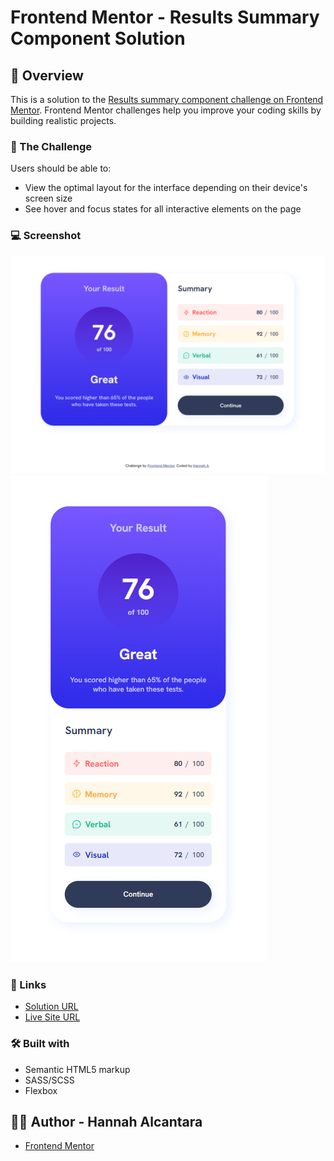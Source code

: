 # Frontend Mentor - Results Summary Component Solution

## 📄 Overview

This is a solution to the [Results summary component challenge on Frontend Mentor](https://www.frontendmentor.io/challenges/results-summary-component-CE_K6s0maV). Frontend Mentor challenges help you improve your coding skills by building realistic projects.

### 🎯 The Challenge

Users should be able to:

- View the optimal layout for the interface depending on their device's screen size
- See hover and focus states for all interactive elements on the page

### 💻 Screenshot

![Desktop](/assets/images/desktop-screenshot.PNG)
![Mobile](/assets/images/mobile-screenshot.PNG)

### 🔗 Links

- [Solution URL](https://github.com/hannah-alcantara/fm-results-summary-component)
- [Live Site URL](https://hannah-alcantara.github.io/fm-results-summary-component/)

### 🛠️ Built with

- Semantic HTML5 markup
- SASS/SCSS
- Flexbox

## 👩‍💻 Author - Hannah Alcantara
- [Frontend Mentor](https://www.frontendmentor.io/profile/hannah-alcantara)
